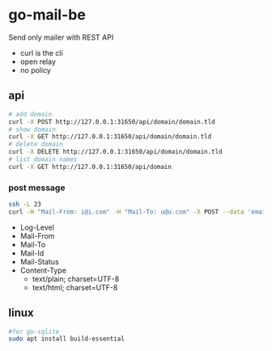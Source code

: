 # go-mail-be

Send only mailer with REST API

- curl is the cli
- open relay 
- no policy

## api

```bash
# add domain
curl -X POST http://127.0.0.1:31650/api/domain/domain.tld
# show domain
curl -X GET http://127.0.0.1:31650/api/domain/domain.tld
# delete domain
curl -X DELETE http://127.0.0.1:31650/api/domain/domain.tld
# list domain names
curl -X GET http://127.0.0.1:31650/api/domain
```

### post message

```bash
ssh -L 23
curl -H "Mail-From: i@i.com" -H "Mail-To: u@u.com" -X POST --data 'email body' http://localhost:port/message
```

- Log-Level
- Mail-From
- Mail-To
- Mail-Id
- Mail-Status
- Content-Type
  - text/plain; charset=UTF-8
  - text/html; charset=UTF-8

## linux

```bash
#for go-sqlite
sudo apt install build-essential
```
